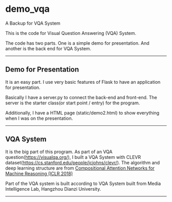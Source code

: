 # demo_vqa
A Backup for VQA System


This is the code for Visual Question Answering (VQA) System.

The code has two parts. One is a simple demo for presentation. And another is the back end for VQA System.

-------------------

## Demo for Presentation
It is an easy part. I use very basic features of Flask to have an application for presentation.

Basically I have a server.py to connect the back-end and front-end. The server is the starter class(or start point / entry) for the program.

Additionally, I have a HTML page (static/demo2.html) to show everything when I was on the presentation.

--------------------

## VQA System

It is the big part of this program. As part of an VQA question(https://visualqa.org/), I built a VQA System with CLEVR dataset(https://cs.stanford.edu/people/jcjohns/clevr/). The algorithm and deep learning structure are from [Compositional Attention Networks for Machine Reasoning (ICLR 2018)](https://arxiv.org/pdf/1803.03067.pdf)

Part of the VQA system is built according to VQA System built from Media Intelligence Lab, Hangzhou Dianzi University.

------------------------
